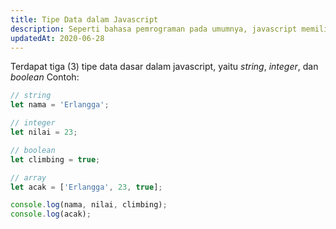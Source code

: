 ```yaml
---
title: Tipe Data dalam Javascript
description: Seperti bahasa pemrograman pada umumnya, javascript memiliki tiga tipe data dasar, yaitu string untuk karakter, integer untuk numeric dan booelan untuk truthy falsy.
updatedAt: 2020-06-28
---
```


Terdapat tiga (3) tipe data dasar dalam javascript, yaitu _string_, _integer_, dan _boolean_
Contoh:
```javascript
// string
let nama = 'Erlangga';

// integer
let nilai = 23;

// boolean
let climbing = true;

// array
let acak = ['Erlangga', 23, true];

console.log(nama, nilai, climbing);
console.log(acak);
```